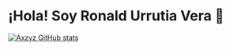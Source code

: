 # ¡Hola! Soy Ronald Urrutia Vera 👋

[![Axzyz GitHub stats](https://github-readme-stats.vercel.app/api?username=Axzyz&show_icons=true&theme=gruvbox)](https://github.com/Axzyz/github-readme-stats)
<!--
**Axzyz/Axzyz** is a ✨ _special_ ✨ repository because its `README.md` (this file) appears on your GitHub profile.

Here are some ideas to get you started:

- 🔭 I’m currently working on ...
- 🌱 I’m currently learning ...
- 👯 I’m looking to collaborate on ...
- 🤔 I’m looking for help with ...
- 💬 Ask me about ...
- 📫 How to reach me: ...
- 😄 Pronouns: ...
- ⚡ Fun fact: ...
-->
